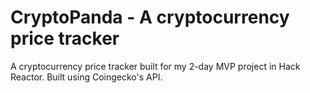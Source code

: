 # CryptoPanda - A cryptocurrency price tracker

A cryptocurrency price tracker built for my 2-day MVP project in Hack Reactor. Built using Coingecko's API.

